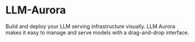 # LLM-Aurora
Build and deploy your LLM serving infrastructure visually. LLM Aurora makes it easy to manage and serve models with a drag-and-drop interface.
